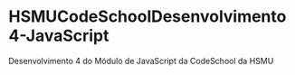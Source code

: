 # HSMUCodeSchoolDesenvolvimento4-JavaScript
Desenvolvimento 4 do Módulo de JavaScript da CodeSchool da HSMU
